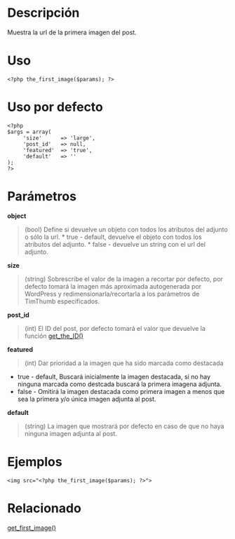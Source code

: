 # Descripción #

Muestra la url de la primera imagen del post.

# Uso #

```
<?php the_first_image($params); ?>
```

# Uso por defecto #

```
<?php
$args = array(
	 'size'      => 'large',
	 'post_id'   => null,
	 'featured'  => 'true',
	 'default'   => ''
);
?> 
```

# Parámetros #

**object**
> (bool) Define si devuelve un objeto con todos los atributos del adjunto o sólo la url.
    * true - default, devuelve el objeto con todos los atributos del adjunto.
    * false - devuelve un string con el url del adjunto.

**size**
> (string) Sobrescribe el valor de la imagen a recortar por defecto, por defecto tomará la imagen más aproximada autogenerada por WordPress y redimensionarla/recortarla a los parámetros de TimThumb especificados.

**post\_id**
> (int) El ID del post, por defecto tomará el valor que devuelve la función <a href='http://codex.wordpress.org/Function_Reference/get_the_ID'>get_the_ID()</a>

**featured**
> (int) Dar prioridad a  la imagen que ha sido marcada como destacada
  * true - default, Buscará inicialmente la imagen destacada, si no hay ninguna marcada como destcada buscará la primera imagena adjunta.
  * false - Omitirá la imagen destacada como primera imagen a menos que sea la primera y/o única imagen adjunta al post.

**default**
> (string) La imagen que mostrará por defecto en caso de que no haya ninguna imagen adjunta al post.

# Ejemplos #

```
<img src="<?php the_first_image($params); ?>">
```

# Relacionado #
[get\_first\_image()](GetFirstImage.md)